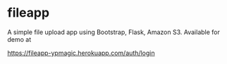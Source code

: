 # fileapp
A simple file upload app using Bootstrap, Flask, Amazon S3.
Available for demo at

https://fileapp-ypmagic.herokuapp.com/auth/login
